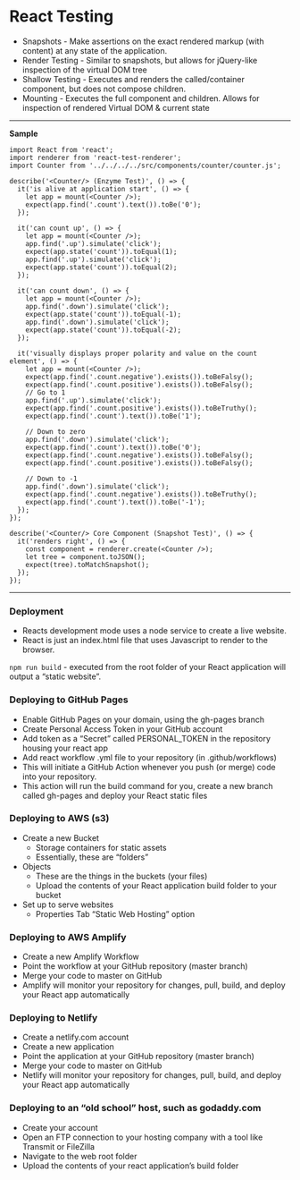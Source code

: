 # React Testing

- Snapshots - Make assertions on the exact rendered markup (with content) at any state of the application.
- Render Testing - Similar to snapshots, but allows for jQuery-like inspection of the virtual DOM tree
- Shallow Testing - Executes and renders the called/container component, but does not compose children.
- Mounting - Executes the full component and children. Allows for inspection of rendered Virtual DOM & current state
---
**Sample** 
```
import React from 'react';
import renderer from 'react-test-renderer';
import Counter from '../../../../src/components/counter/counter.js';

describe('<Counter/> (Enzyme Test)', () => {
  it('is alive at application start', () => {
    let app = mount(<Counter />);
    expect(app.find('.count').text()).toBe('0');
  });

  it('can count up', () => {
    let app = mount(<Counter />);
    app.find('.up').simulate('click');
    expect(app.state('count')).toEqual(1);
    app.find('.up').simulate('click');
    expect(app.state('count')).toEqual(2);
  });

  it('can count down', () => {
    let app = mount(<Counter />);
    app.find('.down').simulate('click');
    expect(app.state('count')).toEqual(-1);
    app.find('.down').simulate('click');
    expect(app.state('count')).toEqual(-2);
  });

  it('visually displays proper polarity and value on the count element', () => {
    let app = mount(<Counter />);
    expect(app.find('.count.negative').exists()).toBeFalsy();
    expect(app.find('.count.positive').exists()).toBeFalsy();
    // Go to 1
    app.find('.up').simulate('click');
    expect(app.find('.count.positive').exists()).toBeTruthy();
    expect(app.find('.count').text()).toBe('1');

    // Down to zero
    app.find('.down').simulate('click');
    expect(app.find('.count').text()).toBe('0');
    expect(app.find('.count.negative').exists()).toBeFalsy();
    expect(app.find('.count.positive').exists()).toBeFalsy();

    // Down to -1
    app.find('.down').simulate('click');
    expect(app.find('.count.negative').exists()).toBeTruthy();
    expect(app.find('.count').text()).toBe('-1');
  });
});

describe('<Counter/> Core Component (Snapshot Test)', () => {
  it('renders right', () => {
    const component = renderer.create(<Counter />);
    let tree = component.toJSON();
    expect(tree).toMatchSnapshot();
  });
});
```
---
### Deployment
- Reacts development mode uses a node service to create a live website. 
- React is just an index.html file that uses Javascript to render to the browser.

`npm run build` - executed from the root folder of your React application will output a “static website”.

### Deploying to GitHub Pages
- Enable GitHub Pages on your domain, using the gh-pages branch
- Create Personal Access Token in your GitHub account
- Add token as a “Secret” called PERSONAL_TOKEN in the repository housing your react app
- Add react workflow .yml file to your repository (in .github/workflows)
- This will initiate a GitHub Action whenever you push (or merge) code into your repository. 
- This action will run the build command for you, create a new branch called gh-pages and deploy your React static files

### Deploying to AWS (s3)
- Create a new Bucket
  - Storage containers for static assets
  - Essentially, these are “folders”
- Objects
    - These are the things in the buckets (your files)
    - Upload the contents of your React application build folder to your bucket
- Set up to serve websites
  - Properties Tab “Static Web Hosting” option

### Deploying to AWS Amplify
- Create a new Amplify Workflow
- Point the workflow at your GitHub repository (master branch)
- Merge your code to master on GitHub
- Amplify will monitor your repository for changes, pull, build, and deploy your React app automatically

### Deploying to Netlify
- Create a netlify.com account
- Create a new application
- Point the application at your GitHub repository (master branch)
- Merge your code to master on GitHub
- Netlify will monitor your repository for changes, pull, build, and deploy your React app automatically

### Deploying to an “old school” host, such as godaddy.com
- Create your account
- Open an FTP connection to your hosting company with a tool like Transmit or FileZilla
- Navigate to the web root folder
- Upload the contents of your react application’s build folder
